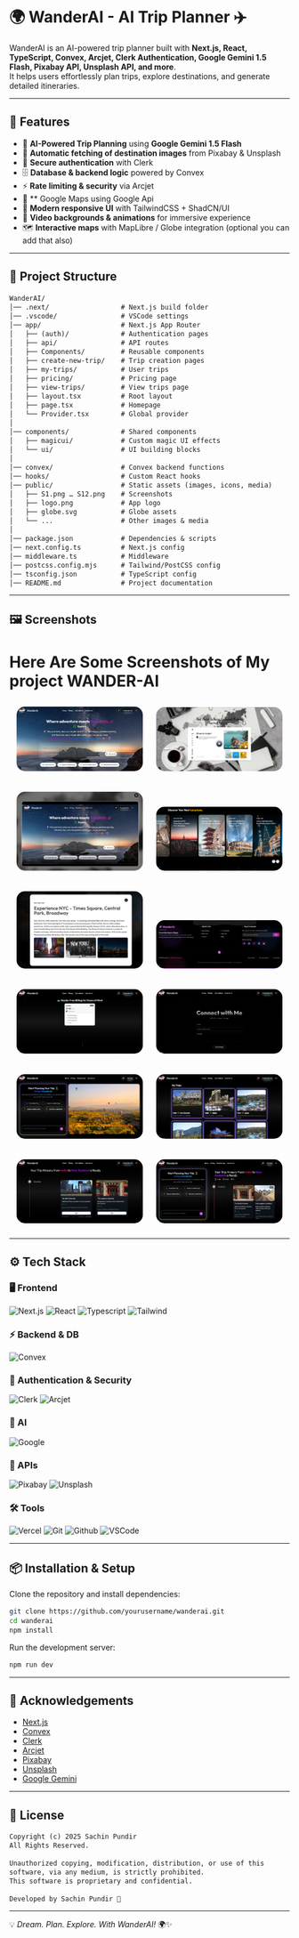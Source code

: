 
# 🌍 WanderAI - AI Trip Planner ✈️

WanderAI is an AI-powered trip planner built with **Next.js, React, TypeScript, Convex, Arcjet, Clerk Authentication, Google Gemini 1.5 Flash, Pixabay API, Unsplash API, and more**.  
It helps users effortlessly plan trips, explore destinations, and generate detailed itineraries.

---

## 🚀 Features
- 🤖 **AI-Powered Trip Planning** using **Google Gemini 1.5 Flash**
- 📸 **Automatic fetching of destination images** from Pixabay & Unsplash
- 🔐 **Secure authentication** with Clerk
- 🗄️ **Database & backend logic** powered by Convex
- ⚡ **Rate limiting & security** via Arcjet
- 🍁 ** Google Maps using Google Api
- 🎨 **Modern responsive UI** with TailwindCSS + ShadCN/UI
- 🎥 **Video backgrounds & animations** for immersive experience
- 🗺️ **Interactive maps** with MapLibre / Globe integration (optional you can add that also)

---

## 📂 Project Structure

```
WanderAI/
│── .next/                  # Next.js build folder
│── .vscode/                # VSCode settings
│── app/                    # Next.js App Router
│   ├── (auth)/             # Authentication pages
│   ├── api/                # API routes
│   ├── Components/         # Reusable components
│   ├── create-new-trip/    # Trip creation pages
│   ├── my-trips/           # User trips
│   ├── pricing/            # Pricing page
│   ├── view-trips/         # View trips page
│   ├── layout.tsx          # Root layout
│   ├── page.tsx            # Homepage
│   └── Provider.tsx        # Global provider
│
│── components/             # Shared components
│   ├── magicui/            # Custom magic UI effects
│   └── ui/                 # UI building blocks
│
│── convex/                 # Convex backend functions
│── hooks/                  # Custom React hooks
│── public/                 # Static assets (images, icons, media)
│   ├── S1.png … S12.png    # Screenshots
│   ├── logo.png            # App logo
│   ├── globe.svg           # Globe assets
│   └── ...                 # Other images & media
│
│── package.json            # Dependencies & scripts
│── next.config.ts          # Next.js config
│── middleware.ts           # Middleware
│── postcss.config.mjs      # Tailwind/PostCSS config
│── tsconfig.json           # TypeScript config
│── README.md               # Project documentation
```

---

## 🖼️ Screenshots

<h1 className='font-bold text-4xl'>Here Are Some Screenshots of My project WANDER-AI</h1>

<p align="center">
  <img src="public/S1.png" alt="Screenshot 1" width="45%" style="border-radius:15px; margin:10px;" />
  <img src="public/S2.png" alt="Screenshot 2" width="45%" style="border-radius:15px; margin:10px;" />
</p>

<p align="center">
  <img src="public/S3.png" alt="Screenshot 3" width="45%" style="border-radius:15px; margin:10px;" />
  <img src="public/S4.png" alt="Screenshot 4" width="45%" style="border-radius:15px; margin:10px;" />
</p>

<p align="center">
  <img src="public/S5.png" alt="Screenshot 5" width="45%" style="border-radius:15px; margin:10px;" />
  <img src="public/S6.png" alt="Screenshot 6" width="45%" style="border-radius:15px; margin:10px;" />
</p>

<p align="center">
  <img src="public/S7.png" alt="Screenshot 7" width="45%" style="border-radius:15px; margin:10px;" />
  <img src="public/S8.png" alt="Screenshot 8" width="45%" style="border-radius:15px; margin:10px;" />
</p>

<p align="center">
  <img src="public/S9.png" alt="Screenshot 9" width="45%" style="border-radius:15px; margin:10px;" />
  <img src="public/S10.png" alt="Screenshot 10" width="45%" style="border-radius:15px; margin:10px;" />
</p>

<p align="center">
  <img src="public/S11.png" alt="Screenshot 11" width="45%" style="border-radius:15px; margin:10px;" />
  <img src="public/S12.png" alt="Screenshot 12" width="45%" style="border-radius:15px; margin:10px;" />
</p>


---

## ⚙️ Tech Stack

### 🖥️ Frontend
![Next.js](https://skillicons.dev/icons?i=next) 
![React](https://skillicons.dev/icons?i=react) 
![Typescript](https://skillicons.dev/icons?i=ts) 
![Tailwind](https://skillicons.dev/icons?i=tailwind)  

### ⚡ Backend & DB
![Convex](https://img.shields.io/badge/Convex-000000?style=for-the-badge&logo=icloud&logoColor=white)  

### 🔐 Authentication & Security
![Clerk](https://img.shields.io/badge/Clerk-3B82F6?style=for-the-badge&logo=lock&logoColor=white)
![Arcjet](https://img.shields.io/badge/Arcjet-8A2BE2?style=for-the-badge&logo=shield&logoColor=white)  

### 🤖 AI
![Google](https://img.shields.io/badge/Google%20Gemini-4285F4?style=for-the-badge&logo=google&logoColor=white)  

### 📸 APIs
![Pixabay](https://img.shields.io/badge/Pixabay-2ecc71?style=for-the-badge&logo=pixabay&logoColor=white)
![Unsplash](https://img.shields.io/badge/Unsplash-000000?style=for-the-badge&logo=unsplash&logoColor=white)  

### 🛠️ Tools
![Vercel](https://skillicons.dev/icons?i=vercel) 
![Git](https://skillicons.dev/icons?i=git) 
![Github](https://skillicons.dev/icons?i=github) 
![VSCode](https://skillicons.dev/icons?i=vscode)  

---

## 📦 Installation & Setup

Clone the repository and install dependencies:

```bash
git clone https://github.com/yourusername/wanderai.git
cd wanderai
npm install
```

Run the development server:

```bash
npm run dev
```

---

## 🙌 Acknowledgements

- [Next.js](https://nextjs.org/)  
- [Convex](https://convex.dev/)  
- [Clerk](https://clerk.com/)  
- [Arcjet](https://arcjet.com/)  
- [Pixabay](https://pixabay.com/)  
- [Unsplash](https://unsplash.com/)  
- [Google Gemini](https://ai.google/)  

---

## 📜 License

```
Copyright (c) 2025 Sachin Pundir  
All Rights Reserved.  

Unauthorized copying, modification, distribution, or use of this software, via any medium, is strictly prohibited.  
This software is proprietary and confidential.  

Developed by Sachin Pundir 🚀
```

---

💡 *Dream. Plan. Explore. With WanderAI!* 🌍✨
